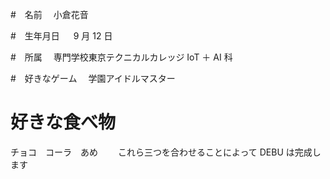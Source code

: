 #　名前
　小倉花音

#　生年月日
　 9 月 12 日

#　所属
　専門学校東京テクニカルカレッジ IoT ＋ AI 科

#　好きなゲーム
　学園アイドルマスター

# 好きな食べ物

チョコ　コーラ　あめ　
　これら三つを合わせることによって DEBU は完成します
